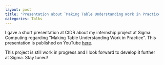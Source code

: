 ```yaml
---
layout: post
title: "Presentation about `Making Table Understanding Work in Practice` at CIDR."
categories: Talks
---
```


I gave a short presentation at CIDR about my internship project at Sigma Computing regarding "Making Table Understanding Work in Practice". This presentation is published on YouTube [here](https://www.youtube.com/watch?v=-BE5rWNMXnU).

This project is still work in progress and I look forward to develop it further at Sigma. Stay tuned!
